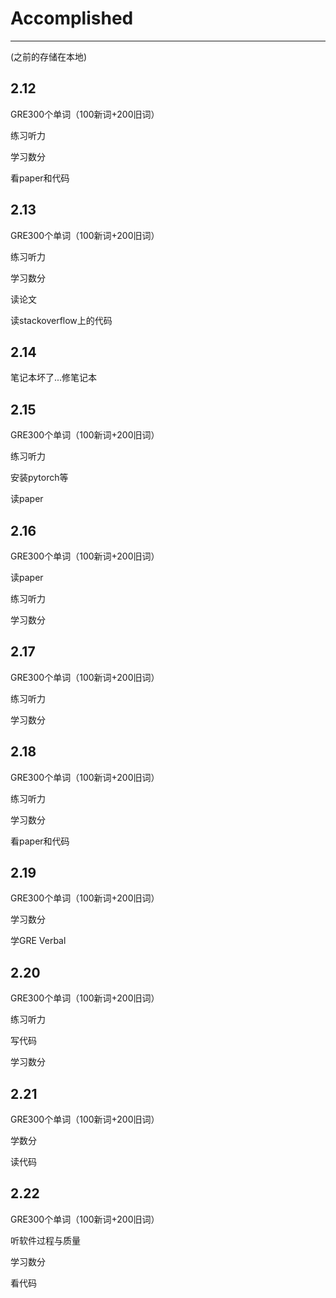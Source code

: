 # Accomplished
----------------
(之前的存储在本地)
## 2.12
GRE300个单词（100新词+200旧词）

练习听力

学习数分

看paper和代码
## 2.13
GRE300个单词（100新词+200旧词）

练习听力

学习数分

读论文

读stackoverflow上的代码
## 2.14
笔记本坏了...修笔记本
## 2.15
GRE300个单词（100新词+200旧词）

练习听力

安装pytorch等

读paper
## 2.16
GRE300个单词（100新词+200旧词）

读paper

练习听力

学习数分
## 2.17
GRE300个单词（100新词+200旧词）

练习听力

学习数分
## 2.18
GRE300个单词（100新词+200旧词）

练习听力

学习数分

看paper和代码
## 2.19
GRE300个单词（100新词+200旧词）

学习数分

学GRE Verbal
## 2.20
GRE300个单词（100新词+200旧词）

练习听力

写代码

学习数分
## 2.21
GRE300个单词（100新词+200旧词）

学数分

读代码
## 2.22
GRE300个单词（100新词+200旧词）

听软件过程与质量

学习数分

看代码
